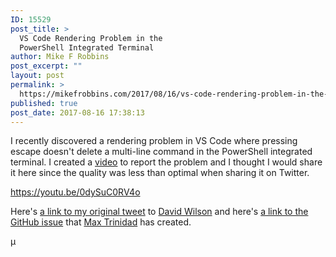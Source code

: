 ```yaml
---
ID: 15529
post_title: >
  VS Code Rendering Problem in the
  PowerShell Integrated Terminal
author: Mike F Robbins
post_excerpt: ""
layout: post
permalink: >
  https://mikefrobbins.com/2017/08/16/vs-code-rendering-problem-in-the-powershell-integrated-terminal/
published: true
post_date: 2017-08-16 17:38:13
---
```

I recently discovered a rendering problem in VS Code where pressing escape doesn't delete a multi-line command in the PowerShell integrated terminal. I created a <a href="https://youtu.be/0dySuC0RV4o" target="_blank" rel="noopener">video</a> to report the problem and I thought I would share it here since the quality was less than optimal when sharing it on Twitter.

https://youtu.be/0dySuC0RV4o

Here's <a href="https://twitter.com/mikefrobbins/status/897831328233775104" target="_blank" rel="noopener">a link to my original tweet</a> to <a href="https://twitter.com/daviwil" target="_blank" rel="noopener">David Wilson</a> and here's <a href="https://github.com/PowerShell/vscode-powershell/issues/998" target="_blank" rel="noopener">a link to the GitHub issue</a> that <a href="https://twitter.com/MaxTrinidad" target="_blank" rel="noopener">Max Trinidad</a> has created.

µ